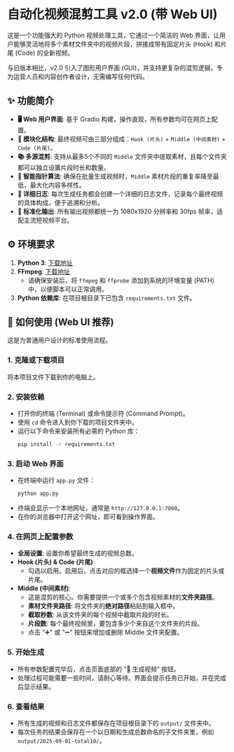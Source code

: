 # 自动化视频混剪工具 v2.0 (带 Web UI)

这是一个功能强大的 Python 视频处理工具，它通过一个简洁的 Web 界面，让用户能够灵活地将多个素材文件夹中的视频片段，拼接成带有固定片头 (Hook) 和片尾 (Code) 的全新视频。

与旧版本相比，v2.0 引入了图形用户界面 (GUI)，并支持更复杂的混剪逻辑，专为运营人员和内容创作者设计，无需编写任何代码。

## ✨ 功能简介

-   **🖥️ Web 用户界面**: 基于 Gradio 构建，操作直观，所有参数均可在网页上配置。
-   **🧩 模块化结构**: 最终视频可由三部分组成：`Hook (片头)` + `Middle (中间素材)` + `Code (片尾)`。
-   **📚 多源混剪**: 支持从最多5个不同的 `Middle` 文件夹中提取素材，且每个文件夹都可以独立设置片段时长和数量。
-   **🔄 智能指针算法**: 确保在批量生成视频时，`Middle` 素材片段的重复率降至最低，最大化内容多样性。
-   **📄 详细日志**: 每次生成任务都会创建一个详细的日志文件，记录每个最终视频的具体构成，便于追溯和分析。
-   **📐 标准化输出**: 所有输出视频都统一为 1080x1920 分辨率和 30fps 帧率，适配主流短视频平台。

## ⚙️ 环境要求

1.  **Python 3**: [下载地址](https://www.python.org/)
2.  **FFmpeg**: [下载地址](https://ffmpeg.org/download.html)
    -   请确保安装后，将 `ffmpeg` 和 `ffprobe` 添加到系统的环境变量 (PATH) 中，以便脚本可以正常调用。
3.  **Python 依赖库**: 在项目根目录下已包含 `requirements.txt` 文件。

## 🚀 如何使用 (Web UI 推荐)

这是为普通用户设计的标准使用流程。

### 1. 克隆或下载项目

将本项目文件下载到你的电脑上。

### 2. 安装依赖

-   打开你的终端 (Terminal) 或命令提示符 (Command Prompt)。
-   使用 `cd` 命令进入到你下载的项目文件夹中。
-   运行以下命令来安装所有必需的 Python 库：
    ```bash
    pip install -r requirements.txt
    ```

### 3. 启动 Web 界面

-   在终端中运行 `app.py` 文件：
    ```bash
    python app.py
    ```
-   终端会显示一个本地网址，通常是 `http://127.0.0.1:7860`。
-   在你的浏览器中打开这个网址，即可看到操作界面。

### 4. 在网页上配置参数

-   **全局设置**: 设置你希望最终生成的视频总数。
-   **Hook (片头) & Code (片尾)**:
    -   勾选以启用。启用后，点击对应的框选择一个**视频文件**作为固定的片头或片尾。
-   **Middle (中间素材)**:
    -   这是混剪的核心。你需要提供一个或多个包含视频素材的**文件夹路径**。
    -   **素材文件夹路径**: 将文件夹的**绝对路径**粘贴到输入框中。
    -   **截取秒数**: 从该文件夹的每个视频中截取片段的时长。
    -   **片段数**: 每个最终视频里，要包含多少个来自这个文件夹的片段。
    -   点击 "➕" 或 "➖" 按钮来增加或删除 Middle 文件夹配置。

### 5. 开始生成

-   所有参数配置完毕后，点击页面底部的 "🚀 生成视频" 按钮。
-   处理过程可能需要一些时间，请耐心等待。界面会提示任务已开始，并在完成后显示结果。

### 6. 查看结果

-   所有生成的视频和日志文件都保存在项目根目录下的 `output/` 文件夹中。
-   每次任务的结果会保存在一个以日期和生成总数命名的子文件夹里，例如 `output/2025-09-01-total10/`。
